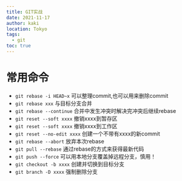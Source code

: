 ```yaml
---
title: GIT实战
date: 2021-11-17
author: kaki
location: Tokyo
tags:
  - git
toc: true
---
```


# 常用命令

- `git rebase -i HEAD~x` 可以整理commit,也可以用来删除commit
- `git rebase xxx` 与目标分支合并
- `git rebase --continue` 合并中发生冲突时解决完冲突后继续rebase
- `git reset --soft xxxx` 撤销xxxx到暂存区
- `git reset --soft xxxx` 撤销xxxx到工作区
- `git reset --no-edit xxxx` 创建一个不带有xxxx的新commit
- `git rebase --abort` 放弃本次rebase
- `git pull --rebase` 通过rebase的方式来获得最新代码
- `git push --force` 可以用本地分支覆盖掉远程分支，慎用！
- `git checkout -b xxxx` 创建并切换到目标分支
- `git branch -D xxxx` 强制删除分支
